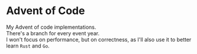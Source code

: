 # Advent of Code

My Advent of code implementations.<br>
There's a branch for every event year.<br>
I won't focus on performance, but on correctness, as I'll also use it to better learn `Rust` and `Go`.
